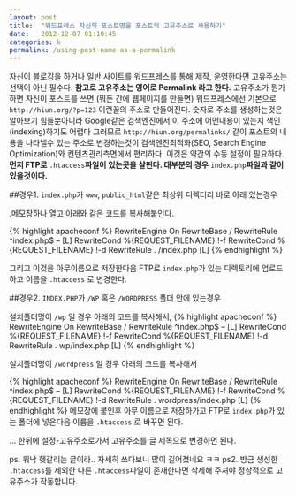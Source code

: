 ```yaml
---
layout: post
title:  "워드프레스 자신의 포스트명을 포스트의 고유주소로 사용하기"
date:   2012-12-07 01:10:45
categories: k
permalink: /using-post-name-as-a-permalink
---
```


자신이 블로깅을 하거나 일반 사이트를 워드프레스를 통해 제작, 운영한다면 고유주소는 선택이 아닌 필수다.
**참고로 고유주소는 영어로 Permalink  라고 한다.**
고유주소가 뭔가 하면 자신이 포스트를 쓰면 (뭐든 간에 웹페이지를 만들면) 워드프레스에선 기본으로 ``http://hiun.org/?p=123`` 이런꼴의 주소로 만들어진다.
숫자로 주소를 생성하는것은 알아보기 힘들뿐아니라 Google같은 검색엔진에서 이 주소에 어떤내용이 있는지 색인(indexing)하기도 어렵다 그러므로 ``http://hiun.org/permalinks/``
같이 포스트의 내용을 나타낼수 있는 주소로 변경하는것이 검색엔진최적화(SEO, Search Engine Optimization)와 컨텐츠관리측면에서 편리하다.
이것은 약간의 수동 설정이 필요하다.
**먼저 FTP로** ``.htaccess``**파일이 있는곳을 살핀다. 대부분의 경우** ``index.php``**파일과 같이있을것이다.**

##경우1. ``index.php``가  ``www``,  ``public_html``같은 최상위 디렉터리 바로 아래  있는경우

.메모장하나 열고 아래와 같은 코드를 복사해붙인다.

{% highlight apacheconf %}
RewriteEngine On
RewriteBase /
RewriteRule ^index\.php$ – [L]
RewriteCond %{REQUEST_FILENAME} !-f
RewriteCond %{REQUEST_FILENAME} !-d
RewriteRule . /index.php [L]
{% endhighlight %}

그리고 이것을 아무이름으로 저장한다음 FTP로 ``index.php``가 있는 디렉토리에 업로드 하고 이름을 ``.htaccess`` 로 변경한다.

##경우2. ``INDEX.PHP``가  ``/WP`` 혹은 ``/WORDPRESS`` 폴더 안에 있는경우

설치폴더명이 ``/wp`` 일 경우 아래의 코드를 복사해서,
{% highlight apacheconf %}
RewriteEngine On
RewriteBase /
RewriteRule ^index\.php$ – [L]
RewriteCond %{REQUEST_FILENAME} !-f
RewriteCond %{REQUEST_FILENAME} !-d
RewriteRule . wp/index.php [L]
{% endhighlight %}

설치폴더명이 ``/wordpress`` 일 경우 아래의 코드를 복사해서

{% highlight apacheconf %}
RewriteEngine On
RewriteBase /
RewriteRule ^index\.php$ – [L]
RewriteCond %{REQUEST_FILENAME} !-f
RewriteCond %{REQUEST_FILENAME} !-d
RewriteRule . wordpress/index.php [L]
{% endhighlight %}
메모장에 붙인후 아무 이름으로 저장하가고 FTP로 ``index.php``가 있는 폴더에 넣은다음
이름을 ``.htaccess`` 로 바꾸면 된다.
 
… 한뒤에 설정-고유주소로가서 고유주소를 글 제목으로 변경하면 된다.
 
ps. 워낙 헷갈리는 글이라.. 자세히 쓰다보니 많이 길어졌네요 ㅋㅋ
ps2. 방금 생성한 ``.htaccess``를 제외한 다른 ``.htaccess``파일이 존재한다면 삭제해 주셔야 정상적으로 고유주소가 작동합니다.
